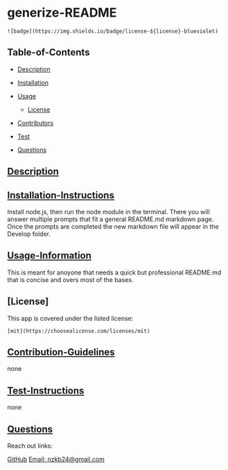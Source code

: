 # generize-README
  
    ![badge](https://img.shields.io/badge/license-${license}-blueviolet)
    

  ## Table-of-Contents

  * [Description](#description)
  * [Installation](#installation-instructions)
  * [Usage](#usage-information)
  
    * [License](#license)
    
  * [Contributors](#contribution-guidelines)
  * [Test](#test-instructions)
  * [Questions](#questions)
  
  ## [Description](#table-of-contents)

  ## [Installation-Instructions](#table-of-contents)
  Install node.js, then run the node module in the terminal. There you will answer multiple prompts that fit a general README.md markdown page. Once the prompts are completed the new markdown file will appear in the Develop folder.

  ## [Usage-Information](#table-of-contents)
  This is meant for anoyone that needs a quick but professional README.md that is concise and overs most of the bases.

  
  ## [License]

  This app is covered under the listed license:

    
    [mit](https://choosealicense.com/licenses/mit)
    
    

  ## [Contribution-Guidelines](#table-of-contents)
  none

  ## [Test-Instructions](#table-of-contents) 
  none

  ## [Questions](#table-of-contents)
  Reach out links:

  [GitHub](https://github.com/maddnty)
  [Email: nzkb24@gmail.com](mailto:nzkb24@gmail.com)

